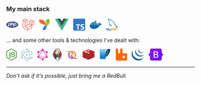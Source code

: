 
### My main stack

[<img src="icons/php.svg" alt="PHP" height="32" />](## "PHP") &nbsp;
[<img src="icons/laravel.svg" alt="Laravel" height="32" />](## "Laravel") &nbsp;
[<img src="icons/yii.svg" alt="Yii" height="32" />](## "Yii") &nbsp;
[<img src="icons/vue.svg" alt="Vue" height="32" />](## "Vue") &nbsp;
[<img src="icons/typescript.svg" alt="TypeScript" height="32" />](## "TypeScript") &nbsp;
[<img src="icons/docker.svg" alt="Docker" height="32" />](## "Docker") &nbsp;
[<img src="icons/mysql.svg" alt="MySQL" height="32" />](## "MySQL") &nbsp;

... and some other tools & technologies I've dealt with:

[<img src="icons/node.svg" alt="Node.js" height="32" />](## "Node.js") &nbsp;
[<img src="icons/electron.svg" alt="Electron" height="32" />](## "Electron") &nbsp;
[<img src="icons/graphql.svg" alt="GraphQL" height="32" />](## "GraphQL") &nbsp;
[<img src="icons/jenkins.svg" alt="Jenkins" height="32" />](## "Jenkins") &nbsp;
[<img src="icons/ratchet.png" alt="Ratchet" height="32" />](## "Ratchet") &nbsp;
[<img src="icons/redis.svg" alt="Redis" height="32" />](## "Redis") &nbsp;
[<img src="icons/sqlite.svg" alt="SQLite" height="32" />](## "SQLite") &nbsp;
[<img src="icons/rabbitmq.svg" alt="RabbitMQ" height="32" />](## "RabbitMQ") &nbsp;
[<img src="icons/jquery.svg" alt="jQuery" height="32" />](## "jQuery") &nbsp;
[<img src="icons/bootstrap.svg" alt="Bootstrap" height="32" />](## "Bootstrap") &nbsp;

----

*Don't ask if it's possible, just bring me a RedBull.*
